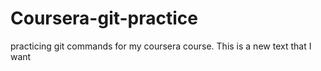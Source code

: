 # Coursera-git-practice
practicing git commands for my coursera course.
This is a new text that I want 
